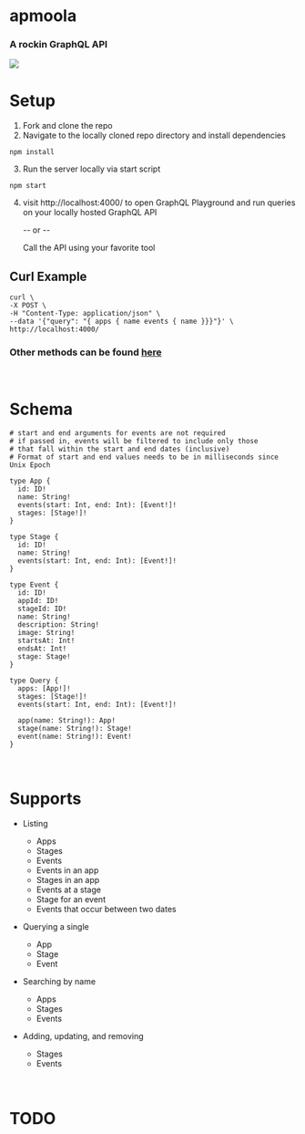 # apmoola
### A rockin GraphQL API
![](https://i.imgur.com/5AGFsVP.png)
<br>

# Setup
1. Fork and clone the repo
2. Navigate to the locally cloned repo directory and install dependencies
```
npm install
```
3. Run the server locally via start script
```
npm start
```
4. visit http://localhost:4000/ to open GraphQL Playground and run queries on your locally hosted GraphQL API

   -- or --

    Call the API using your favorite tool
 ## Curl Example
 ```
 curl \
-X POST \
-H "Content-Type: application/json" \
--data '{"query": "{ apps { name events { name }}}"}' \
http://localhost:4000/
 ```
 ### Other methods can be found [here](https://www.apollographql.com/blog/4-simple-ways-to-call-a-graphql-api-a6807bcdb355/)

<br>

# Schema
```
# start and end arguments for events are not required
# if passed in, events will be filtered to include only those
# that fall within the start and end dates (inclusive)
# Format of start and end values needs to be in milliseconds since Unix Epoch

type App {
  id: ID!
  name: String!
  events(start: Int, end: Int): [Event!]!
  stages: [Stage!]!
}

type Stage {
  id: ID!
  name: String!
  events(start: Int, end: Int): [Event!]!
}

type Event {
  id: ID!
  appId: ID!
  stageId: ID!
  name: String!
  description: String!
  image: String!
  startsAt: Int!
  endsAt: Int!
  stage: Stage!
}

type Query {
  apps: [App!]!
  stages: [Stage!]!
  events(start: Int, end: Int): [Event!]!

  app(name: String!): App!
  stage(name: String!): Stage!
  event(name: String!): Event!
}
```

<br>

# Supports
- Listing
  - Apps
  - Stages
  - Events
  - Events in an app
  - Stages in an app
  - Events at a stage
  - Stage for an event
  - Events that occur between two dates

- Querying a single
  - App
  - Stage
  - Event

- Searching by name
  - Apps
  - Stages
  - Events

- Adding, updating, and removing
  - Stages
  - Events

<br>

# TODO
